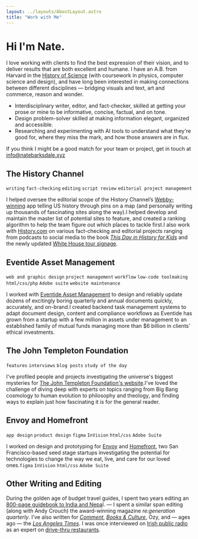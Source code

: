 ```yaml
---
layout: ../layouts/AboutLayout.astro
title: "Work with Me"
---
```


# Hi I'm Nate.

I love working with clients to find the best expression of their vision, and to deliver results that are both excellent and humane. I have an A.B. from Harvard in the [History of Science](https://histsci.fas.harvard.edu/) (with coursework in physics, computer science and design), and have long been interested in making connections between different disciplines — bridging visuals and text, art and commerce, reason and wonder.

- Interdisciplinary writer, editor, and fact-checker, skilled at getting your prose or mine to be informative, concise, factual, and on tone.
- Design problem-solver skilled at making information elegant, organized and accessible.
- Researching and experimenting with AI tools to understand what they're good for, where they miss the mark, and how those answers are in flux.

If you think I might be a good match for your team or project, get in touch at [info@natebarksdale.xyz](mailto:info@natebarksdale.xyz)

## The History Channel

`writing` `fact-checking` `editing` `script review` `editorial project management`

I helped oversee the editorial scope of the History Channel’s [Webby-winning](https://winners.webbyawards.com/2015/apps-dapps-and-software/handheld-devices/travel-handheld-devices/159568/history-here) app telling US history through pins on a map (and personally writing up thousands of fascinating sites along the way).I helped develop and maintain the master list of potential sites to feature, and created a ranking algorithm to help the team figure out which places to tackle first.I also work with [History.com](https://www.history.com/) on various fact-checking and editorial projects ranging from podcasts to social media to the book [_This Day in History for Kids_](https://www.publishersweekly.com/pw/by-topic/childrens/childrens-book-news/article/94885-hearst-home-kids-releases-the-history-channel-s-debut-children-s-book.html) and the newly updated [White House tour signage](https://www.whitehouse.gov/briefing-room/statements-releases/2024/10/21/first-lady-jill-biden-unveils-enhanced-and-expanded-white-house-tour/).

## Eventide Asset Management

`web and graphic design` `project management` `workflow` `low-code toolmaking` `html/css/php` `Adobe suite` `website maintenance`

I worked with [Eventide Asset Management](https://www.eventideinvestments.com/) to design and reliably update dozens of excitingly boring quarterly and annual documents quickly, accurately, and on-brand.I created backend task management systems to adapt document design, content and compliance workflows as Eventide has grown from a startup with a few million in assets under management to an established family of mutual funds managing more than $6 billion in clients’ ethical investments.

## The John Templeton Foundation

`features` `interviews` `blog posts` `study of the day`

I've profiled people and projects investigating the universe's biggest mysteries for [The John Templeton Foundation's website](https://www.templeton.org/about-our-authors).I've loved the challenge of diving deep with experts on topics ranging from Big Bang cosmology to human evolution to philosophy and theology, and finding ways to explain just how fascinating it is for the general reader.

## Envoy and Homefront

`app design` `product design` `figma` `InVision` `html/css` `Adobe Suite`

I worked on design and prototyping for [Envoy](https://www.crunchbase.com/organization/envoy-4) and [Homefront](https://www.crunchbase.com/organization/homefront-c3b1), two San Francisco-based seed stage startups investigating the potential for technologies to change the way we eat, live, and care for our loved ones.`figma` `InVision` `html/css` `Adobe Suite`

## Other Writing and Editing

During the golden age of budget travel guides, I spent two years editing an [800-page guidebook to India and Nepa](https://archive.org/details/letsgoindianepal0000bark)l. — I spent a similar span editing (along with Andy Crouch) the award-winning magazine _re:generation quarterly_. I've also written for _[Comment](https://comment.org/contributors/nate-barksdale/)_, _[Books & Culture](https://www.booksandculture.com/articles/2013/sepoct/cell-phone-gospel.html)_, Ozy, and — ages ago — the _[Los Angeles Times](https://www.latimes.com/archives/la-xpm-1992-02-27-vw-4397-story.html)_. I was once interviewed on [Irish public radio](https://www.rte.ie/) as an expert on [drive-thru restaurants](https://www.history.com/news/drive-thru-dining-history-in-n-out-burger).
